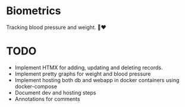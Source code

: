 # Biometrics

Tracking blood pressure and weight. 💪❤️

# TODO

- Implement HTMX for adding, updating and deleting records.
- Implement pretty graphs for weight and blood pressure
- Implement hosting both db and webapp in docker containers using docker-compose
- Document dev and hosting steps
- Annotations for comments
